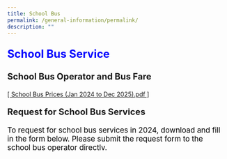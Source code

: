 ```yaml
---
title: School Bus
permalink: /general-information/permalink/
description: ""
---
```

<p style="text-align:left;font-size: 25px; color: blue; font-weight: bold;">School Bus Service</p>

<p style="text-align:left;font-size: 20px; font-weight: bold;">School Bus Operator and Bus Fare</p>

<a href="https://drive.google.com/file/d/14mWd94kOmUtpgrv5HR01otT4CR4xfDOG/view?usp=sharing">[ School Bus Prices (Jan 2024 to Dec 2025).pdf ]</a>

<p style="text-align:left;font-size: 20px; font-weight: bold;">Request for School Bus Services</p>

<p style="text-align:left;font-size: 17px; color: black; font-weight;">To request for school bus services in 2024, download and fill in the form below. Please submit the request form to the school bus operator directlv.</p>